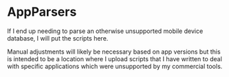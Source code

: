 # AppParsers
If I end up needing to parse an otherwise unsupported mobile device database, I will put the scripts here.

Manual adjustments will likely be necessary based on app versions but this is intended to be a location where I upload scripts that I have written to deal with specific applications which were unsupported by my commercial tools.
